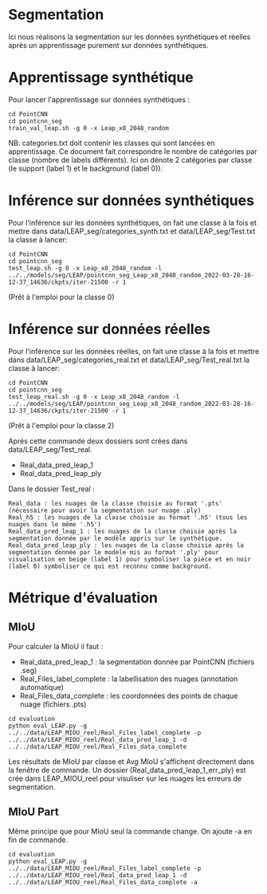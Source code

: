 # Segmentation

Ici nous réalisons la segmentation sur les données synthétiques et réelles après un apprentissage purement sur données synthétiques.
# Apprentissage synthétique
Pour lancer l'apprentissage sur données synthétiques : 
```
cd PointCNN
cd pointcnn_seg
train_val_leap.sh -g 0 -x Leap_x8_2048_random
```
NB: categories.txt doit contenir les classes qui sont lancées en apprentissage. Ce document fait correspondre le nombre de catégories par classe (nombre de labels différents). Ici on dénote 2 catégories par classe (le support (label 1) et le background (label 0)). 

# Inférence sur données synthétiques
Pour l'inférence sur les données synthétiques, on fait une classe à la fois et mettre dans data/LEAP_seg/categories_synth.txt et data/LEAP_seg/Test.txt la classe à lancer:
```
cd PointCNN
cd pointcnn_seg
test_leap.sh -g 0 -x Leap_x8_2048_random -l ../../models/seg/LEAP/pointcnn_seg_Leap_x8_2048_random_2022-03-28-16-12-37_14636/ckpts/iter-21500 -r 1
```
(Prêt à l'emploi pour la classe 0) 

# Inférence sur données réelles
Pour l'inférence sur les données réelles, on fait une classe à la fois et mettre dans data/LEAP_seg/categories_real.txt et data/LEAP_seg/Test_real.txt la classe à lancer:
```
cd PointCNN
cd pointcnn_seg
test_leap_real.sh -g 0 -x Leap_x8_2048_random -l ../../models/seg/LEAP/pointcnn_seg_Leap_x8_2048_random_2022-03-28-16-12-37_14636/ckpts/iter-21500 -r 1
```
(Prêt à l'emploi pour la classe 2)

Après cette commande deux dossiers sont crées dans data/LEAP_seg/Test_real.
- Real_data_pred_leap_1
- Real_data_pred_leap_ply

Dans le dossier Test_real :
```
Real_data : les nuages de la classe choisie au format '.pts' (nécessaire pour avoir la segmentation sur nuage .ply)
Real_h5 : les nuages de la classe choisie au format '.h5' (tous les nuages dans le même '.h5')
Real_data_pred_leap_1 : les nuages de la classe choisie après la segmentation donnée par le modèle appris sur le synthétique.
Real_data_pred_leap_ply : les nuages de la classe choisie après la segmentation donnée par le modèle mis au format '.ply' pour visualisation en beige (label 1) pour symboliser la pièce et en noir (label 0) symboliser ce qui est reconnu comme background.
```
# Métrique d'évaluation

## MIoU
Pour calculer la MIoU il faut :
* Real_data_pred_leap_1 :  la segmentation donnée par PointCNN (fichiers .seg)
* Real_Files_label_complete : la labellisation des nuages (annotation automatique)
* Real_Files_data_complete : les coordonnées des points de chaque nuage (fichiers .pts)
```
cd evaluation
python eval_LEAP.py -g ../../data/LEAP_MIOU_reel/Real_Files_label_complete -p ../../data/LEAP_MIOU_reel/Real_data_pred_leap_1 -d ../../data/LEAP_MIOU_reel/Real_Files_data_complete
```
Les résultats de MIoU par classe et Avg MIoU s'affichent directement dans la fenêtre de commande.
Un dossier (Real_data_pred_leap_1_err_ply) est crée dans LEAP_MIOU_reel pour visuliser sur les nuages les erreurs de segmentation.

## MIoU Part

Même principe que pour MIoU seul la commande change. On ajoute -a en fin de commande.

```
cd evaluation
python eval_LEAP.py -g ../../data/LEAP_MIOU_reel/Real_Files_label_complete -p ../../data/LEAP_MIOU_reel/Real_data_pred_leap_1 -d ../../data/LEAP_MIOU_reel/Real_Files_data_complete -a
```






